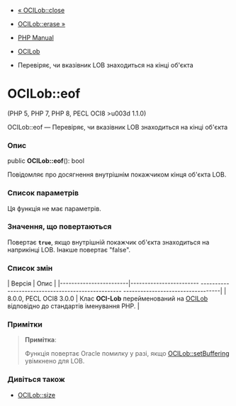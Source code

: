 - [« OCILob::close](ocilob.close.md)
- [OCILob::erase »](ocilob.erase.md)

- [PHP Manual](index.md)
- [OCILob](class.ocilob.md)
- Перевіряє, чи вказівник LOB знаходиться на кінці об'єкта

# OCILob::eof

(PHP 5, PHP 7, PHP 8, PECL OCI8 \>u003d 1.1.0)

OCILob::eof — Перевіряє, чи вказівник LOB знаходиться на кінці об'єкта

### Опис

public **OCILob::eof**(): bool

Повідомляє про досягнення внутрішнім покажчиком кінця об'єкта LOB.

### Список параметрів

Ця функція не має параметрів.

### Значення, що повертаються

Повертає **`true`**, якщо внутрішній покажчик об'єкта знаходиться на
наприкінці LOB. Інакше повертає "false".

### Список змін

| Версія | Опис |
|------------------------|------------------------ -------------------------------------------------- ----------------------------------|
| 8.0.0, PECL OCI8 3.0.0 | Клас **OCI-Lob** перейменований на [OCILob](class.ocilob.md) відповідно до стандартів іменування PHP. |

### Примітки

> **Примітка**:
>
> Функція повертає Oracle помилку у разі, якщо
> [OCILob::setBuffering](ocilob.setbuffering.md) увімкнено для LOB.

### Дивіться також

- [OCILob::size](ocilob.size.md)
